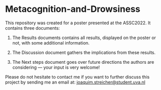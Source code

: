 # Metacognition-and-Drowsiness
This repository was created for a poster presented at the ASSC2022. It contains three documents:

1) The Results documents contains all results, displayed on the poster or not, with some additional information.

2) The Discussion document gathers the implications from these results.

3) The Next steps document goes over future directions the authors are considering — your input is very welcome!

Please do not hesitate to contact me if you want to further discuss this project by sending me an email at: joaquim.streicher@student.uva.nl

